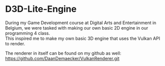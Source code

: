 # D3D-Lite-Engine  
During my Game Development course at Digital Arts and Entertainment in Belgium, we were tasked with making our own basic 2D engine in our programming 4 class.  
This inspired me to make my own basic 3D engine that uses the Vulkan API to render.  

The renderer in itself can be found on my github as well:  
https://github.com/DaanDemaecker/VulkanRenderer.git
